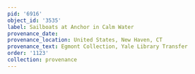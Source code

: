 ```yaml
---
pid: '6916'
object_id: '3535'
label: Sailboats at Anchor in Calm Water
provenance_date:
provenance_location: United States, New Haven, CT
provenance_text: Egmont Collection, Yale Library Transfer
order: '1123'
collection: provenance
---
```

